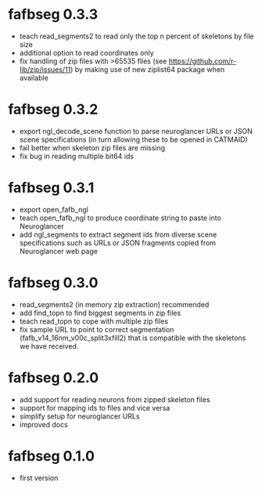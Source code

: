# fafbseg 0.3.3

* teach read_segments2 to read only the top n percent of skeletons by file size
* additional option to read coordinates only
* fix handling of zip files with >65535 files (see https://github.com/r-lib/zip/issues/11) 
  by making use of new ziplist64 package when available

# fafbseg 0.3.2

* export ngl_decode_scene function to parse neuroglancer URLs or JSON scene
  specifications (in turn allowing these to be opened in CATMAID)
* fail better when skeleton zip files are missing
* fix bug in reading multiple bit64 ids

# fafbseg 0.3.1

* export open_fafb_ngl
* teach open_fafb_ngl to produce coordinate string to paste into Neuroglancer
* add ngl_segments to extract segment ids from diverse scene specifications such
  as URLs or JSON fragments copied from Neuroglancer web page

# fafbseg 0.3.0

* read_segments2 (in memory zip extraction) recommended
* add find_topn to find biggest segments in zip files
* teach read_topn to cope with multiple zip files
* fix sample URL to point to correct segmentation (fafb_v14_16nm_v00c_split3xfill2)
  that is compatible with the skeletons we have received.

# fafbseg 0.2.0

* add support for reading neurons from zipped skeleton files
* support for mapping ids to files and vice versa
* simplify setup for neuroglancer URLs
* improved docs

# fafbseg 0.1.0

* first version
